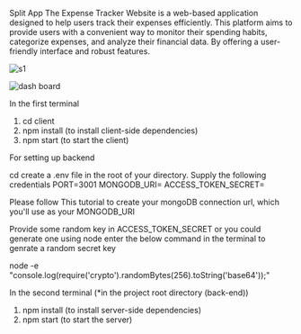 Split App
The Expense Tracker Website is a web-based application designed to help users track their expenses efficiently. This platform aims to provide users with a convenient  way to monitor their spending habits, categorize expenses, and analyze their financial data. By offering a user-friendly interface and robust features.

![s1](https://github.com/user-attachments/assets/cb55b522-277a-4126-a467-364ac7ab310a)

![dash board](https://github.com/user-attachments/assets/b6da368b-a7f5-4b91-8fd6-217bcbe3c1d1)


In the first terminal

1.  cd client
2. npm install (to install client-side dependencies)
3. npm start (to start the client)

For setting up backend

cd create a .env file in the root of your directory.
Supply the following credentials
PORT=3001
MONGODB_URI=
ACCESS_TOKEN_SECRET=

Please follow This tutorial to create your mongoDB connection url, which you'll use as your MONGODB_URI

Provide some random key in ACCESS_TOKEN_SECRET or you could generate one using node enter the below command in the terminal to genrate a random secret key

node -e "console.log(require('crypto').randomBytes(256).toString('base64'));"


In the second terminal (*in the project root directory (back-end))

1. npm install (to install server-side dependencies)
2. npm start (to start the server)
